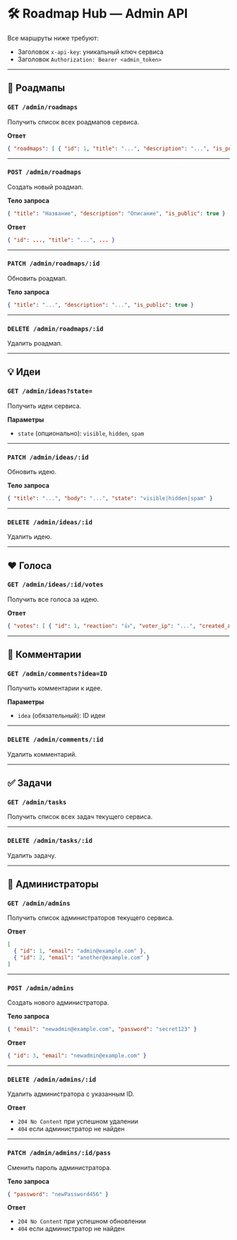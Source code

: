 

# 🛠️ Roadmap Hub — Admin API

Все маршруты ниже требуют:

- Заголовок `x-api-key`: уникальный ключ сервиса
- Заголовок `Authorization: Bearer <admin_token>`

---

## 📌 Роадмапы

### `GET /admin/roadmaps`
Получить список всех роадмапов сервиса.

**Ответ**
```json
{ "roadmaps": [ { "id": 1, "title": "...", "description": "...", "is_public": true } ] }
```

---

### `POST /admin/roadmaps`
Создать новый роадмап.

**Тело запроса**
```json
{ "title": "Название", "description": "Описание", "is_public": true }
```

**Ответ**
```json
{ "id": ..., "title": "...", ... }
```

---

### `PATCH /admin/roadmaps/:id`
Обновить роадмап.

**Тело запроса**
```json
{ "title": "...", "description": "...", "is_public": true }
```

---

### `DELETE /admin/roadmaps/:id`
Удалить роадмап.

---

## 💡 Идеи

### `GET /admin/ideas?state=`
Получить идеи сервиса.

**Параметры**
- `state` (опционально): `visible`, `hidden`, `spam`

---

### `PATCH /admin/ideas/:id`
Обновить идею.

**Тело запроса**
```json
{ "title": "...", "body": "...", "state": "visible|hidden|spam" }
```

---

### `DELETE /admin/ideas/:id`
Удалить идею.

---

## ❤️ Голоса

### `GET /admin/ideas/:id/votes`
Получить все голоса за идею.

**Ответ**
```json
{ "votes": [ { "id": 1, "reaction": "👍", "voter_ip": "...", "created_at": "..." } ] }
```

---

## 💬 Комментарии

### `GET /admin/comments?idea=ID`
Получить комментарии к идее.

**Параметры**
- `idea` (обязательный): ID идеи

---

### `DELETE /admin/comments/:id`
Удалить комментарий.

---

## ✅ Задачи

### `GET /admin/tasks`
Получить список всех задач текущего сервиса.

---

### `DELETE /admin/tasks/:id`
Удалить задачу.

---

## 👥 Администраторы

### `GET /admin/admins`
Получить список администраторов текущего сервиса.

**Ответ**
```json
[
  { "id": 1, "email": "admin@example.com" },
  { "id": 2, "email": "another@example.com" }
]
```

---

### `POST /admin/admins`
Создать нового администратора.

**Тело запроса**
```json
{ "email": "newadmin@example.com", "password": "secret123" }
```

**Ответ**
```json
{ "id": 3, "email": "newadmin@example.com" }
```

---

### `DELETE /admin/admins/:id`
Удалить администратора с указанным ID.

**Ответ**
- `204 No Content` при успешном удалении
- `404` если администратор не найден

---

### `PATCH /admin/admins/:id/pass`
Сменить пароль администратора.

**Тело запроса**
```json
{ "password": "newPassword456" }
```

**Ответ**
- `204 No Content` при успешном обновлении
- `404` если администратор не найден
